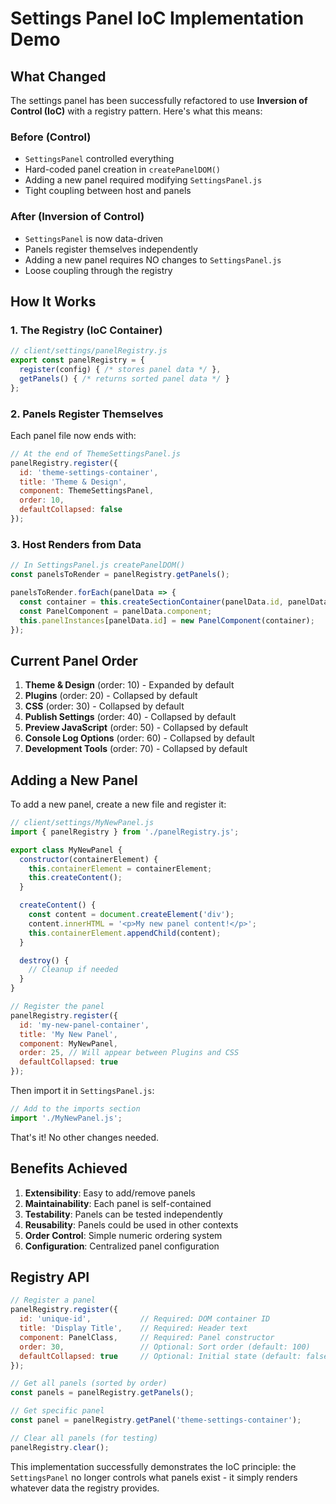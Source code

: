 # Settings Panel IoC Implementation Demo

## What Changed

The settings panel has been successfully refactored to use **Inversion of Control (IoC)** with a registry pattern. Here's what this means:

### Before (Control)
- `SettingsPanel` controlled everything
- Hard-coded panel creation in `createPanelDOM()`
- Adding a new panel required modifying `SettingsPanel.js`
- Tight coupling between host and panels

### After (Inversion of Control)
- `SettingsPanel` is now data-driven
- Panels register themselves independently
- Adding a new panel requires NO changes to `SettingsPanel.js`
- Loose coupling through the registry

## How It Works

### 1. The Registry (IoC Container)
```javascript
// client/settings/panelRegistry.js
export const panelRegistry = {
  register(config) { /* stores panel data */ },
  getPanels() { /* returns sorted panel data */ }
};
```

### 2. Panels Register Themselves
Each panel file now ends with:
```javascript
// At the end of ThemeSettingsPanel.js
panelRegistry.register({
  id: 'theme-settings-container',
  title: 'Theme & Design',
  component: ThemeSettingsPanel,
  order: 10,
  defaultCollapsed: false
});
```

### 3. Host Renders from Data
```javascript
// In SettingsPanel.js createPanelDOM()
const panelsToRender = panelRegistry.getPanels();

panelsToRender.forEach(panelData => {
  const container = this.createSectionContainer(panelData.id, panelData.title);
  const PanelComponent = panelData.component;
  this.panelInstances[panelData.id] = new PanelComponent(container);
});
```

## Current Panel Order

1. **Theme & Design** (order: 10) - Expanded by default
2. **Plugins** (order: 20) - Collapsed by default  
3. **CSS** (order: 30) - Collapsed by default
4. **Publish Settings** (order: 40) - Collapsed by default
5. **Preview JavaScript** (order: 50) - Collapsed by default
6. **Console Log Options** (order: 60) - Collapsed by default
7. **Development Tools** (order: 70) - Collapsed by default

## Adding a New Panel

To add a new panel, create a new file and register it:

```javascript
// client/settings/MyNewPanel.js
import { panelRegistry } from './panelRegistry.js';

export class MyNewPanel {
  constructor(containerElement) {
    this.containerElement = containerElement;
    this.createContent();
  }

  createContent() {
    const content = document.createElement('div');
    content.innerHTML = '<p>My new panel content!</p>';
    this.containerElement.appendChild(content);
  }

  destroy() {
    // Cleanup if needed
  }
}

// Register the panel
panelRegistry.register({
  id: 'my-new-panel-container',
  title: 'My New Panel',
  component: MyNewPanel,
  order: 25, // Will appear between Plugins and CSS
  defaultCollapsed: true
});
```

Then import it in `SettingsPanel.js`:
```javascript
// Add to the imports section
import './MyNewPanel.js';
```

That's it! No other changes needed.

## Benefits Achieved

1. **Extensibility**: Easy to add/remove panels
2. **Maintainability**: Each panel is self-contained
3. **Testability**: Panels can be tested independently
4. **Reusability**: Panels could be used in other contexts
5. **Order Control**: Simple numeric ordering system
6. **Configuration**: Centralized panel configuration

## Registry API

```javascript
// Register a panel
panelRegistry.register({
  id: 'unique-id',           // Required: DOM container ID
  title: 'Display Title',    // Required: Header text
  component: PanelClass,     // Required: Panel constructor
  order: 30,                 // Optional: Sort order (default: 100)
  defaultCollapsed: true     // Optional: Initial state (default: false)
});

// Get all panels (sorted by order)
const panels = panelRegistry.getPanels();

// Get specific panel
const panel = panelRegistry.getPanel('theme-settings-container');

// Clear all panels (for testing)
panelRegistry.clear();
```

This implementation successfully demonstrates the IoC principle: the `SettingsPanel` no longer controls what panels exist - it simply renders whatever data the registry provides. 